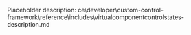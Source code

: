Placeholder description: ce\developer\custom-control-framework\reference\includes\virtualcomponentcontrolstates-description.md